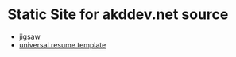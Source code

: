# Static Site for akddev.net source

* [jigsaw](https://jigsaw.tighten.co/)
* [universal resume template](https://github.com/WebPraktikos/universal-resume)
